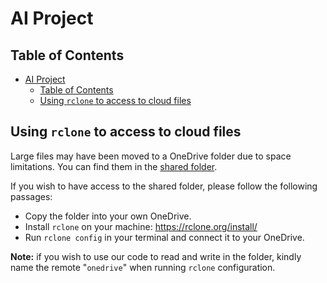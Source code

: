 # AI Project

## Table of Contents

- [AI Project](#ai-project)
  - [Table of Contents](#table-of-contents)
  - [Using `rclone` to access to cloud files](#using-rclone-to-access-to-cloud-files)

## Using `rclone` to access to cloud files

Large files may have been moved to a OneDrive folder due to space limitations. You can find them in the [shared folder](https://bocconi-my.sharepoint.com/:f:/g/personal/samuele_straccialini_studbocconi_it/EjLdGCkSWehAq587J8KcJ9YBEsersXTvplLDyZ8OBpLDfA?e=PW31EI).

If you wish to have access to the shared folder, please follow the following passages:
- Copy the folder into your own OneDrive.
- Install `rclone` on your machine: https://rclone.org/install/
- Run `rclone config` in your terminal and connect it to your OneDrive.

**Note:** if you wish to use our code to read and write in the folder, kindly name the remote "`onedrive`" when running `rclone` configuration.
